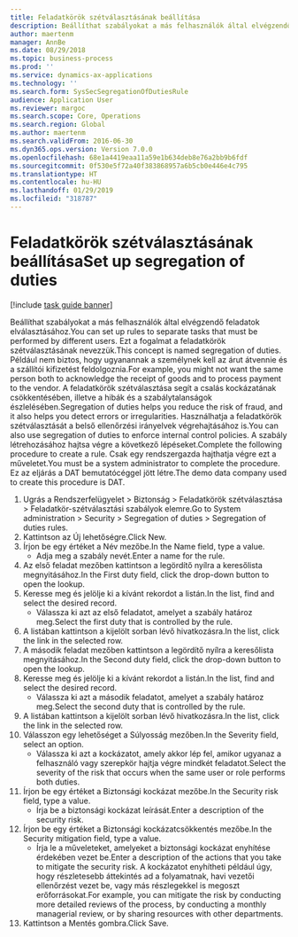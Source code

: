 ```yaml
---
title: Feladatkörök szétválasztásának beállítása
description: Beállíthat szabályokat a más felhasználók által elvégzendő feladatok elválasztásához.
author: maertenm
manager: AnnBe
ms.date: 08/29/2018
ms.topic: business-process
ms.prod: ''
ms.service: dynamics-ax-applications
ms.technology: ''
ms.search.form: SysSecSegregationOfDutiesRule
audience: Application User
ms.reviewer: margoc
ms.search.scope: Core, Operations
ms.search.region: Global
ms.author: maertenm
ms.search.validFrom: 2016-06-30
ms.dyn365.ops.version: Version 7.0.0
ms.openlocfilehash: 68e1a4419eaa11a59e1b634deb8e76a2bb9b6fdf
ms.sourcegitcommit: 0f530e5f72a40f383868957a6b5cb0e446e4c795
ms.translationtype: HT
ms.contentlocale: hu-HU
ms.lasthandoff: 01/29/2019
ms.locfileid: "318787"
---
```

# <a name="set-up-segregation-of-duties"></a><span data-ttu-id="02b98-103">Feladatkörök szétválasztásának beállítása</span><span class="sxs-lookup"><span data-stu-id="02b98-103">Set up segregation of duties</span></span>

[!include [task guide banner](../../includes/task-guide-banner.md)]

<span data-ttu-id="02b98-104">Beállíthat szabályokat a más felhasználók által elvégzendő feladatok elválasztásához.</span><span class="sxs-lookup"><span data-stu-id="02b98-104">You can set up rules to separate tasks that must be performed by different users.</span></span> <span data-ttu-id="02b98-105">Ezt a fogalmat a feladatkörök szétválasztásának nevezzük.</span><span class="sxs-lookup"><span data-stu-id="02b98-105">This concept is named segregation of duties.</span></span> <span data-ttu-id="02b98-106">Például nem biztos, hogy ugyanannak a személynek kell az árut átvennie és a szállítói kifizetést feldolgoznia.</span><span class="sxs-lookup"><span data-stu-id="02b98-106">For example, you might not want the same person both to acknowledge the receipt of goods and to process payment to the vendor.</span></span> <span data-ttu-id="02b98-107">A feladatkörök szétválasztása segít a csalás kockázatának csökkentésében, illetve a hibák és a szabálytalanságok észlelésében.</span><span class="sxs-lookup"><span data-stu-id="02b98-107">Segregation of duties helps you reduce the risk of fraud, and it also helps you detect errors or irregularities.</span></span> <span data-ttu-id="02b98-108">Használhatja a feladatkörök szétválasztását a belső ellenőrzési irányelvek végrehajtásához is.</span><span class="sxs-lookup"><span data-stu-id="02b98-108">You can also use segregation of duties to enforce internal control policies.</span></span> <span data-ttu-id="02b98-109">A szabály létrehozásához hajtsa végre a következő lépéseket.</span><span class="sxs-lookup"><span data-stu-id="02b98-109">Complete the following procedure to create a rule.</span></span> <span data-ttu-id="02b98-110">Csak egy rendszergazda hajthatja végre ezt a műveletet.</span><span class="sxs-lookup"><span data-stu-id="02b98-110">You must be a system administrator to complete the procedure.</span></span> <span data-ttu-id="02b98-111">Ez az eljárás a DAT bemutatócéggel jött létre.</span><span class="sxs-lookup"><span data-stu-id="02b98-111">The demo data company used to create this procedure is DAT.</span></span> 

1. <span data-ttu-id="02b98-112">Ugrás a Rendszerfelügyelet > Biztonság > Feladatkörök szétválasztása > Feladatkör-szétválasztási szabályok elemre.</span><span class="sxs-lookup"><span data-stu-id="02b98-112">Go to System administration > Security > Segregation of duties > Segregation of duties rules.</span></span>
2. <span data-ttu-id="02b98-113">Kattintson az Új lehetőségre.</span><span class="sxs-lookup"><span data-stu-id="02b98-113">Click New.</span></span>
3. <span data-ttu-id="02b98-114">Írjon be egy értéket a Név mezőbe.</span><span class="sxs-lookup"><span data-stu-id="02b98-114">In the Name field, type a value.</span></span>
    * <span data-ttu-id="02b98-115">Adja meg a szabály nevét.</span><span class="sxs-lookup"><span data-stu-id="02b98-115">Enter a name for the rule.</span></span>  
4. <span data-ttu-id="02b98-116">Az első feladat mezőben kattintson a legördítő nyílra a keresőlista megnyitásához.</span><span class="sxs-lookup"><span data-stu-id="02b98-116">In the First duty field, click the drop-down button to open the lookup.</span></span>
5. <span data-ttu-id="02b98-117">Keresse meg és jelölje ki a kívánt rekordot a listán.</span><span class="sxs-lookup"><span data-stu-id="02b98-117">In the list, find and select the desired record.</span></span>
    * <span data-ttu-id="02b98-118">Válassza ki azt az első feladatot, amelyet a szabály határoz meg.</span><span class="sxs-lookup"><span data-stu-id="02b98-118">Select the first duty that is controlled by the rule.</span></span>  
6. <span data-ttu-id="02b98-119">A listában kattintson a kijelölt sorban lévő hivatkozásra.</span><span class="sxs-lookup"><span data-stu-id="02b98-119">In the list, click the link in the selected row.</span></span>
7. <span data-ttu-id="02b98-120">A második feladat mezőben kattintson a legördítő nyílra a keresőlista megnyitásához.</span><span class="sxs-lookup"><span data-stu-id="02b98-120">In the Second duty field, click the drop-down button to open the lookup.</span></span>
8. <span data-ttu-id="02b98-121">Keresse meg és jelölje ki a kívánt rekordot a listán.</span><span class="sxs-lookup"><span data-stu-id="02b98-121">In the list, find and select the desired record.</span></span>
    * <span data-ttu-id="02b98-122">Válassza ki azt a második feladatot, amelyet a szabály határoz meg.</span><span class="sxs-lookup"><span data-stu-id="02b98-122">Select the second duty that is controlled by the rule.</span></span>  
9. <span data-ttu-id="02b98-123">A listában kattintson a kijelölt sorban lévő hivatkozásra.</span><span class="sxs-lookup"><span data-stu-id="02b98-123">In the list, click the link in the selected row.</span></span>
10. <span data-ttu-id="02b98-124">Válasszon egy lehetőséget a Súlyosság mezőben.</span><span class="sxs-lookup"><span data-stu-id="02b98-124">In the Severity field, select an option.</span></span>
    * <span data-ttu-id="02b98-125">Válassza ki azt a kockázatot, amely akkor lép fel, amikor ugyanaz a felhasználó vagy szerepkör hajtja végre mindkét feladatot.</span><span class="sxs-lookup"><span data-stu-id="02b98-125">Select the severity of the risk that occurs when the same user or role performs both duties.</span></span>  
11. <span data-ttu-id="02b98-126">Írjon be egy értéket a Biztonsági kockázat mezőbe.</span><span class="sxs-lookup"><span data-stu-id="02b98-126">In the Security risk field, type a value.</span></span>
    * <span data-ttu-id="02b98-127">Írja be a biztonsági kockázat leírását.</span><span class="sxs-lookup"><span data-stu-id="02b98-127">Enter a description of the security risk.</span></span>  
12. <span data-ttu-id="02b98-128">Írjon be egy értéket a Biztonsági kockázatcsökkentés mezőbe.</span><span class="sxs-lookup"><span data-stu-id="02b98-128">In the Security mitigation field, type a value.</span></span>
    * <span data-ttu-id="02b98-129">Írja le a műveleteket, amelyeket a biztonsági kockázat enyhítése érdekében vezet be.</span><span class="sxs-lookup"><span data-stu-id="02b98-129">Enter a description of the actions that you take to mitigate the security risk.</span></span> <span data-ttu-id="02b98-130">A kockázatot enyhítheti például úgy, hogy részletesebb áttekintés ad a folyamatnak, havi vezetői ellenőrzést vezet be, vagy más részlegekkel is megoszt erőforrásokat.</span><span class="sxs-lookup"><span data-stu-id="02b98-130">For example, you can mitigate the risk by conducting more detailed reviews of the process, by conducting a monthly managerial review, or by sharing resources with other departments.</span></span>  
13. <span data-ttu-id="02b98-131">Kattintson a Mentés gombra.</span><span class="sxs-lookup"><span data-stu-id="02b98-131">Click Save.</span></span>

